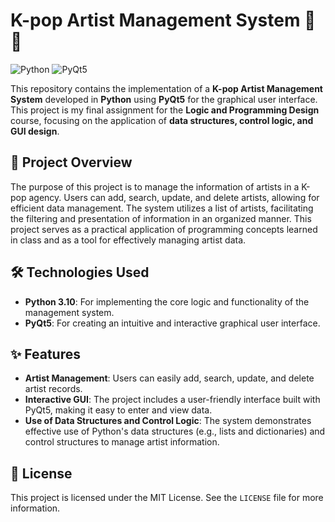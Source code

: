 # K-pop Artist Management System 🎤🌟

![Python](https://img.shields.io/badge/python-3.10-blue.svg) ![PyQt5](https://img.shields.io/badge/PyQt5-GUI-orange.svg)

This repository contains the implementation of a **K-pop Artist Management System** developed in **Python** using **PyQt5** for the graphical user interface. This project is my final assignment for the **Logic and Programming Design** course, focusing on the application of **data structures, control logic, and GUI design**.

## 📖 Project Overview
The purpose of this project is to manage the information of artists in a K-pop agency. Users can add, search, update, and delete artists, allowing for efficient data management. The system utilizes a list of artists, facilitating the filtering and presentation of information in an organized manner. This project serves as a practical application of programming concepts learned in class and as a tool for effectively managing artist data.

## 🛠️ Technologies Used
- **Python 3.10**: For implementing the core logic and functionality of the management system.
- **PyQt5**: For creating an intuitive and interactive graphical user interface.

## ✨ Features
- **Artist Management**: Users can easily add, search, update, and delete artist records.
- **Interactive GUI**: The project includes a user-friendly interface built with PyQt5, making it easy to enter and view data.
- **Use of Data Structures and Control Logic**: The system demonstrates effective use of Python's data structures (e.g., lists and dictionaries) and control structures to manage artist information.

## 📄 License
This project is licensed under the MIT License. See the `LICENSE` file for more information.
